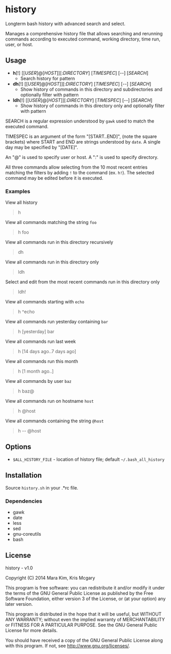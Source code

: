 # history

Longterm bash history with advanced search and select.

Manages a comprehensive history file that
allows searching and rerunning commands according to
executed command, working directory, time run, user, or host.


## Usage

* **h**[!] [[*USER*]@[*HOST*]][:*DIRECTORY*] [*TIMESPEC*] [--] [*SEARCH*]
  * Search history for pattern
* **dh**[!] [[*USER*]@[*HOST*]][:*DIRECTORY*] [*TIMESPEC*] [--] [*SEARCH*]
  * Show history of commands in this directory and subdirectories and optionally filter with pattern
* **ldh**[!] [[*USER*]@[*HOST*]][:*DIRECTORY*] [*TIMESPEC*] [--] [*SEARCH*]
  * Show history of commands in this directory only and optionally filter with pattern

SEARCH is a regular expression understood by `gawk` used to match the executed command.

TIMESPEC is an argument of the form "[START..END]", (note the square brackets)
where START and END are strings understood by `date`.
A single day may be specified by "[DATE]".

An "@" is used to specify user or host.
A ":" is used to specify directory.

All three commands allow selecting from the 10 most recent entries
matching the filters by adding `!` to the command (ex. `h!`).
The selected command may be edited before it is executed.

### Examples

View all history
> h

View all commands matching the string `foo`
> h foo

View all commands run in this directory recursively
> dh

View all commands run in this directory only
> ldh

Select and edit from the most recent commands run in this directory only
> ldh!

View all commands starting with `echo`
> h ^echo

View all commands run yesterday containing `bar`
> h [yesterday] bar

View all commands run last week
> h [14 days ago..7 days ago]

View all commands run this month
> h [1 month ago..]

View all commands by user `baz`
> h baz@

View all commands run on hostname `host`
> h @host

View all commands containing the string `@host`
> h -- @host


## Options

* `$ALL_HISTORY_FILE` - location of history file; default `~/.bash_all_history`


## Installation

Source `history.sh` in your .\*rc file.

### Dependencies

* gawk
* date
* less
* sed
* gnu-coreutils
* bash


## License

history - v1.0

Copyright (C) 2014  Mara Kim, Kris Mcgary

This program is free software: you can redistribute it and/or modify
it under the terms of the GNU General Public License as published by
the Free Software Foundation, either version 3 of the License, or
(at your option) any later version.

This program is distributed in the hope that it will be useful,
but WITHOUT ANY WARRANTY; without even the implied warranty of
MERCHANTABILITY or FITNESS FOR A PARTICULAR PURPOSE.  See the
GNU General Public License for more details.

You should have received a copy of the GNU General Public License
along with this program.  If not, see <http://www.gnu.org/licenses/>.
